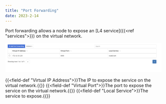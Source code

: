 ```yaml
---
title: "Port Forwarding"
date: 2023-2-14
---
```


Port forwarding allows a node to expose an [L4 service]({{<ref "services">}}) on the virtual network.

![img](list.png)

{{<field-def "Virtual IP Address">}}The IP to expose the service on the virtual network.{{</field-def>}}
{{<field-def "Virtual Port">}}The port to expose the service on the virtual network.{{</field-def>}}
{{<field-def "Local Service">}}The service to expose.{{</field-def>}}
